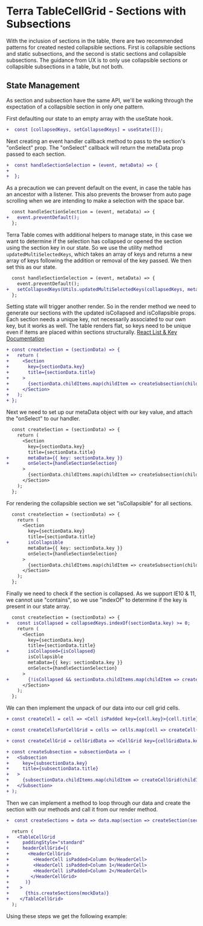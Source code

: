 # Terra TableCellGrid - Sections with Subsections

With the inclusion of sections in the table, there are two recommended patterns for created nested collapsible sections. First is collapsible sections and static subsections, and the second is static sections and collapsible subsections. The guidance from UX is to only use collapsible sections or collapsible subsections in a table, but not both.

## State Management
As section and subsection have the same API, we'll be walking through the expectation of a collapsible section in only one pattern.

First defaulting our state to an empty array with the useState hook.
```diff
+  const [collapsedKeys, setCollapsedKeys] = useState([]);
```
Next creating an event handler callback method to pass to the section's "onSelect" prop. The "onSelect" callback will return the metaData prop passed to each section.
```diff
+  const handleSectionSelection = (event, metaData) => {
+
+  };
```
As a precaution we can prevent default on the event, in case the table has an ancestor with a listener. This also prevents the browser from auto page scrolling when we are intending to make a selection with the space bar.
```diff
  const handleSectionSelection = (event, metaData) => {
+   event.preventDefault();
  };
```
Terra Table comes with additional helpers to manage state, in this case we want to determine if the selection has collapsed or opened the section using the section key in our state. So we use the utility method `updatedMultiSelectedKeys`, which takes an array of keys and returns a new array of keys following the addition or removal of the key passed. We then set this as our state.
```diff
  const handleSectionSelection = (event, metaData) => {
    event.preventDefault();
+   setCollapsedKeys(Utils.updatedMultiSelectedKeys(collapsedKeys, metaData.key));
  };
```
Setting state will trigger another render. So in the render method we need to generate our sections with the updated isCollapsed and isCollapsible props. Each section needs a unique key, not necessarily associated to our own key, but it works as well. The table renders flat, so keys need to be unique even if items are placed within sections structurally.
[React List & Key Documentation](https://reactjs.org/docs/lists-and-keys.html)
```diff
+ const createSection = (sectionData) => {
+   return (
+     <Section
+       key={sectionData.key}
+       title={sectionData.title}
+     >
+       {sectionData.childItems.map(childItem => createSubsection(childItem))}
+     </Section>
+   );
+ };
```
Next we need to set up our metaData object with our key value, and attach the "onSelect" to our handler.
```diff
  const createSection = (sectionData) => {
    return (
      <Section
        key={sectionData.key}
        title={sectionData.title}
+       metaData={{ key: sectionData.key }}
+       onSelect={handleSectionSelection}
      >
        {sectionData.childItems.map(childItem => createSubsection(childItem))}
      </Section>
    );
  };
```
For rendering the collapsible section we set "isCollapsible" for all sections.
```diff
  const createSection = (sectionData) => {
    return (
      <Section
        key={sectionData.key}
        title={sectionData.title}
+       isCollapsible
        metaData={{ key: sectionData.key }}
        onSelect={handleSectionSelection}
      >
        {sectionData.childItems.map(childItem => createSubsection(childItem))}
      </Section>
    );
  };
```
Finally we need to check if the section is collapsed. As we support IE10 & 11, we cannot use "contains", so we use "indexOf" to determine if the key is present in our state array.
```diff
  const createSection = (sectionData) => {
+   const isCollapsed = collapsedKeys.indexOf(sectionData.key) >= 0;
    return (
      <Section
        key={sectionData.key}
        title={sectionData.title}
+       isCollapsed={isCollapsed}
        isCollapsible
        metaData={{ key: sectionData.key }}
        onSelect={handleSectionSelection}
      >
+       {!isCollapsed && sectionData.childItems.map(childItem => createSubsection(childItem))}
      </Section>
    );
  };
```
We can then implement the unpack of our data into our cell grid cells.
```diff
+ const createCell = cell => <Cell isPadded key={cell.key}>{cell.title}</Cell>;

+ const createCellsForCellGrid = cells => cells.map(cell => createCell(cell));

+ const createCellGrid = cellGridData => <CellGrid key={cellGridData.key}>{createCellsForCellGrid(cellGridData.cells)}</CellGrid>;

+ const createSubsection = subsectionData => (
+   <Subsection
+     key={subsectionData.key}
+     title={subsectionData.title}
+   >
+     {subsectionData.childItems.map(childItem => createCellGrid(childItem))}
+   </Subsection>
+ );
```
Then we can implement a method to loop through our data and create the section with our methods and call it from our render method.
```diff
+  const createSections = data => data.map(section => createSection(section));

  return (
+   <TableCellGrid
+     paddingStyle="standard"
+     headerCellGrid={(
+       <HeaderCellGrid>
+         <HeaderCell isPadded>Column 0</HeaderCell>
+         <HeaderCell isPadded>Column 1</HeaderCell>
+         <HeaderCell isPadded>Column 2</HeaderCell>
+        </HeaderCellGrid>
+      )}
+    >
+      {this.createSections(mockData)}
+    </TableCellGrid>
  );
```
Using these steps we get the following example:
